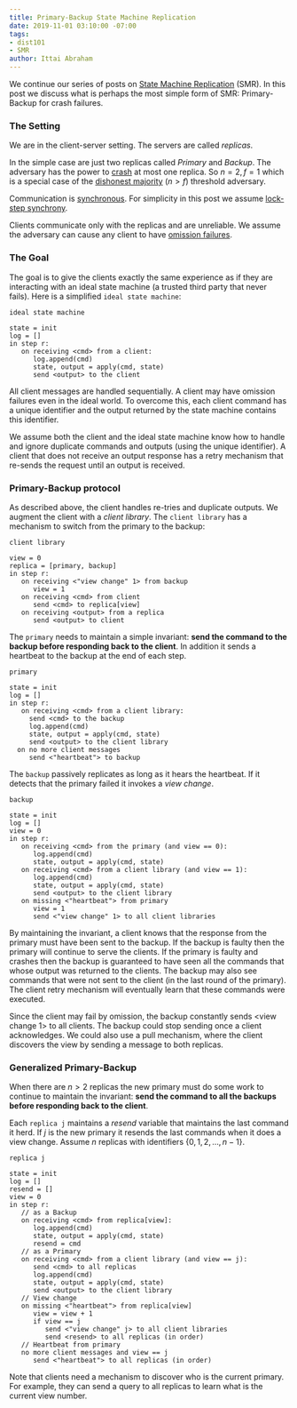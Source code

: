 ```yaml
---
title: Primary-Backup State Machine Replication
date: 2019-11-01 03:10:00 -07:00
tags:
- dist101
- SMR
author: Ittai Abraham
---
```


We continue our series of posts on [State Machine Replication](https://decentralizedthoughts.github.io/2019-10-15-consensus-for-state-machine-replication/) (SMR). In this post we discuss what is perhaps the most simple form of SMR: Primary-Backup for crash failures. 

### The Setting
We are in the client-server setting. The servers are called *replicas*.

In the simple case are just two replicas called *Primary* and  *Backup*. The adversary has the power to [crash](https://decentralizedthoughts.github.io/2019-06-07-modeling-the-adversary/) at most one replica. So $n=2,f=1$ which is a special case of the [dishonest majority](https://decentralizedthoughts.github.io/2019-06-17-the-threshold-adversary/) ($n>f$) threshold adversary.

Communication is [synchronous](https://decentralizedthoughts.github.io/2019-06-01-2019-5-31-models/). For simplicity in this post we assume [lock-step synchrony](https://groups.csail.mit.edu/tds/papers/Lynch/jacm88.pdf).

Clients communicate only with the replicas and are unreliable. We assume the adversary can cause any client to have [omission failures](https://decentralizedthoughts.github.io/2019-06-07-modeling-the-adversary/).

### The Goal

The goal is to give the clients exactly the same experience as if they are interacting with an ideal state machine (a trusted third party that never fails). Here is a simplified ```ideal state machine```:

```
ideal state machine

state = init
log = []
in step r:
   on receiving <cmd> from a client:
      log.append(cmd)
      state, output = apply(cmd, state)
      send <output> to the client
```

All client messages are handled sequentially. A client may have omission failures even in the ideal world. To overcome this, each client command has a unique identifier and the output returned by the state machine contains this identifier. 

We assume both the client and the ideal state machine know how to handle and ignore duplicate commands and outputs (using the unique identifier). A client that does not receive an output response has a retry mechanism that re-sends the request until an output is received.


### Primary-Backup protocol

As described above, the client handles re-tries and duplicate outputs. We augment the client with a *client library*. The ```client library``` has a mechanism to switch from the primary to the backup:

```
client library 

view = 0
replica = [primary, backup]
in step r:
   on receiving <"view change" 1> from backup
      view = 1
   on receiving <cmd> from client
      send <cmd> to replica[view]
   on receiving <output> from a replica
      send <output> to client
```

The ```primary``` needs to maintain a simple invariant: **send the command to the backup before responding back to the client**. In addition it sends a heartbeat to the backup at the end of each step.


```
primary

state = init
log = []
in step r:
   on receiving <cmd> from a client library:
     send <cmd> to the backup
     log.append(cmd)
     state, output = apply(cmd, state)
     send <output> to the client library
  on no more client messages 
     send <"heartbeat"> to backup
```

The ```backup``` passively replicates as long as it hears the heartbeat. If it detects that the primary failed it invokes a *view change*. 


```
backup

state = init
log = []
view = 0
in step r:
   on receiving <cmd> from the primary (and view == 0):
      log.append(cmd)
      state, output = apply(cmd, state)   
   on receiving <cmd> from a client library (and view == 1):
      log.append(cmd)
      state, output = apply(cmd, state)
      send <output> to the client library
   on missing <"heartbeat"> from primary
      view = 1
      send <"view change" 1> to all client libraries
```

By maintaining the invariant, a client knows that the response from the primary must have been sent to the backup. If the backup is faulty then the primary will continue to serve the clients. If the primary is faulty and crashes then the backup is guaranteed to have seen all the commands that whose output was returned to the clients. The backup may also see commands that were not sent to the client (in the last round of the primary). The client retry mechanism will eventually learn that these commands were executed.

Since the client may fail by omission, the backup constantly sends <view change 1> to all clients. The backup could stop sending once a client acknowledges. We could also use a pull mechanism, where the client discovers the view by sending a message to both replicas.



### Generalized Primary-Backup

When there are $n>2$ replicas the new primary must do some work to continue to maintain the invariant: **send the command to all the backups before responding back to the client**. 

Each ```replica j``` maintains a *resend* variable that maintains the last command it herd. If $j$ is the new primary it resends the last commands when it does a view change. Assume $n$ replicas with identifiers $\{0,1,2,\dots,n-1\}$.



```
replica j

state = init
log = []
resend = []
view = 0
in step r:
   // as a Backup
   on receiving <cmd> from replica[view]:
      log.append(cmd)
      state, output = apply(cmd, state)
      resend = cmd        
   // as a Primary
   on receiving <cmd> from a client library (and view == j):
      send <cmd> to all replicas
      log.append(cmd)
      state, output = apply(cmd, state)
      send <output> to the client library
   // View change
   on missing <"heartbeat"> from replica[view]
      view = view + 1
      if view == j
         send <"view change" j> to all client libraries
         send <resend> to all replicas (in order)
   // Heartbeat from primary
   no more client messages and view == j
      send <"heartbeat"> to all replicas (in order)
```

Note that clients need a mechanism to discover who is the current primary. For example, they can send a query to all replicas to learn what is the current view number.

